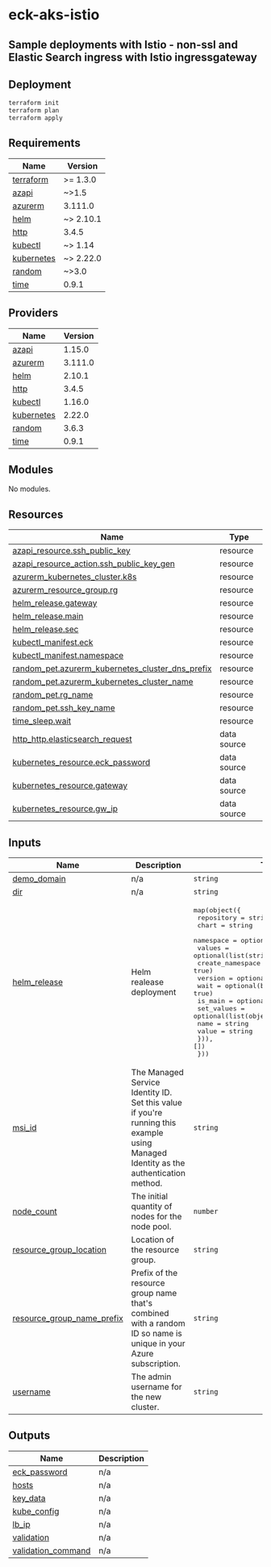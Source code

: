 # eck-aks-istio

## Sample deployments with Istio - non-ssl and Elastic Search ingress with Istio ingressgateway

## Deployment

```bash
terraform init
terraform plan
terraform apply
```

<!-- BEGIN_TF_DOCS -->
## Requirements

| Name | Version |
|------|---------|
| <a name="requirement_terraform"></a> [terraform](#requirement\_terraform) | >= 1.3.0 |
| <a name="requirement_azapi"></a> [azapi](#requirement\_azapi) | ~>1.5 |
| <a name="requirement_azurerm"></a> [azurerm](#requirement\_azurerm) | 3.111.0 |
| <a name="requirement_helm"></a> [helm](#requirement\_helm) | ~> 2.10.1 |
| <a name="requirement_http"></a> [http](#requirement\_http) | 3.4.5 |
| <a name="requirement_kubectl"></a> [kubectl](#requirement\_kubectl) | ~> 1.14 |
| <a name="requirement_kubernetes"></a> [kubernetes](#requirement\_kubernetes) | ~> 2.22.0 |
| <a name="requirement_random"></a> [random](#requirement\_random) | ~>3.0 |
| <a name="requirement_time"></a> [time](#requirement\_time) | 0.9.1 |

## Providers

| Name | Version |
|------|---------|
| <a name="provider_azapi"></a> [azapi](#provider\_azapi) | 1.15.0 |
| <a name="provider_azurerm"></a> [azurerm](#provider\_azurerm) | 3.111.0 |
| <a name="provider_helm"></a> [helm](#provider\_helm) | 2.10.1 |
| <a name="provider_http"></a> [http](#provider\_http) | 3.4.5 |
| <a name="provider_kubectl"></a> [kubectl](#provider\_kubectl) | 1.16.0 |
| <a name="provider_kubernetes"></a> [kubernetes](#provider\_kubernetes) | 2.22.0 |
| <a name="provider_random"></a> [random](#provider\_random) | 3.6.3 |
| <a name="provider_time"></a> [time](#provider\_time) | 0.9.1 |

## Modules

No modules.

## Resources

| Name | Type |
|------|------|
| [azapi_resource.ssh_public_key](https://registry.terraform.io/providers/azure/azapi/latest/docs/resources/resource) | resource |
| [azapi_resource_action.ssh_public_key_gen](https://registry.terraform.io/providers/azure/azapi/latest/docs/resources/resource_action) | resource |
| [azurerm_kubernetes_cluster.k8s](https://registry.terraform.io/providers/hashicorp/azurerm/3.111.0/docs/resources/kubernetes_cluster) | resource |
| [azurerm_resource_group.rg](https://registry.terraform.io/providers/hashicorp/azurerm/3.111.0/docs/resources/resource_group) | resource |
| [helm_release.gateway](https://registry.terraform.io/providers/hashicorp/helm/latest/docs/resources/release) | resource |
| [helm_release.main](https://registry.terraform.io/providers/hashicorp/helm/latest/docs/resources/release) | resource |
| [helm_release.sec](https://registry.terraform.io/providers/hashicorp/helm/latest/docs/resources/release) | resource |
| [kubectl_manifest.eck](https://registry.terraform.io/providers/gavinbunney/kubectl/latest/docs/resources/manifest) | resource |
| [kubectl_manifest.namespace](https://registry.terraform.io/providers/gavinbunney/kubectl/latest/docs/resources/manifest) | resource |
| [random_pet.azurerm_kubernetes_cluster_dns_prefix](https://registry.terraform.io/providers/hashicorp/random/latest/docs/resources/pet) | resource |
| [random_pet.azurerm_kubernetes_cluster_name](https://registry.terraform.io/providers/hashicorp/random/latest/docs/resources/pet) | resource |
| [random_pet.rg_name](https://registry.terraform.io/providers/hashicorp/random/latest/docs/resources/pet) | resource |
| [random_pet.ssh_key_name](https://registry.terraform.io/providers/hashicorp/random/latest/docs/resources/pet) | resource |
| [time_sleep.wait](https://registry.terraform.io/providers/hashicorp/time/0.9.1/docs/resources/sleep) | resource |
| [http_http.elasticsearch_request](https://registry.terraform.io/providers/hashicorp/http/3.4.5/docs/data-sources/http) | data source |
| [kubernetes_resource.eck_password](https://registry.terraform.io/providers/hashicorp/kubernetes/latest/docs/data-sources/resource) | data source |
| [kubernetes_resource.gateway](https://registry.terraform.io/providers/hashicorp/kubernetes/latest/docs/data-sources/resource) | data source |
| [kubernetes_resource.gw_ip](https://registry.terraform.io/providers/hashicorp/kubernetes/latest/docs/data-sources/resource) | data source |

## Inputs

| Name | Description | Type | Default | Required |
|------|-------------|------|---------|:--------:|
| <a name="input_demo_domain"></a> [demo\_domain](#input\_demo\_domain) | n/a | `string` | `"eck.demo"` | no |
| <a name="input_dir"></a> [dir](#input\_dir) | n/a | `string` | `"manifests"` | no |
| <a name="input_helm_release"></a> [helm\_release](#input\_helm\_release) | Helm realease deployment | <pre>map(object({<br/>    repository       = string<br/>    chart            = string<br/>    namespace        = optional(string, "default")<br/>    values           = optional(list(string), [])<br/>    create_namespace = optional(bool, true)<br/>    version          = optional(string)<br/>    wait             = optional(bool, true)<br/>    is_main          = optional(bool, true)<br/>    set_values = optional(list(object({<br/>      name  = string<br/>      value = string<br/>    })), [])<br/>  }))</pre> | <pre>{<br/>  "elastic-operator": {<br/>    "chart": "eck-operator",<br/>    "create_namespace": true,<br/>    "namespace": "elastic-system",<br/>    "repository": "https://helm.elastic.co",<br/>    "version": "2.14.0"<br/>  }<br/>}</pre> | no |
| <a name="input_msi_id"></a> [msi\_id](#input\_msi\_id) | The Managed Service Identity ID. Set this value if you're running this example using Managed Identity as the authentication method. | `string` | `null` | no |
| <a name="input_node_count"></a> [node\_count](#input\_node\_count) | The initial quantity of nodes for the node pool. | `number` | `3` | no |
| <a name="input_resource_group_location"></a> [resource\_group\_location](#input\_resource\_group\_location) | Location of the resource group. | `string` | `"eastus2"` | no |
| <a name="input_resource_group_name_prefix"></a> [resource\_group\_name\_prefix](#input\_resource\_group\_name\_prefix) | Prefix of the resource group name that's combined with a random ID so name is unique in your Azure subscription. | `string` | `"eck-rg"` | no |
| <a name="input_username"></a> [username](#input\_username) | The admin username for the new cluster. | `string` | `"azureadmin"` | no |

## Outputs

| Name | Description |
|------|-------------|
| <a name="output_eck_password"></a> [eck\_password](#output\_eck\_password) | n/a |
| <a name="output_hosts"></a> [hosts](#output\_hosts) | n/a |
| <a name="output_key_data"></a> [key\_data](#output\_key\_data) | n/a |
| <a name="output_kube_config"></a> [kube\_config](#output\_kube\_config) | n/a |
| <a name="output_lb_ip"></a> [lb\_ip](#output\_lb\_ip) | n/a |
| <a name="output_validation"></a> [validation](#output\_validation) | n/a |
| <a name="output_validation_command"></a> [validation\_command](#output\_validation\_command) | n/a |
<!-- END_TF_DOCS -->